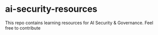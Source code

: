 # ai-security-resources
This repo contains learning resources for AI Security &amp; Governance. Feel free to contribute 
